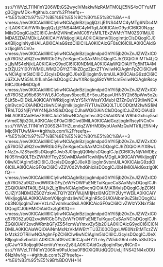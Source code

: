 ss://YWVzLTI1Ni1nY206WEtGS2wyclVMaklwNzRAMTM0LjE5NS4xOTYuMTg3OjgwMDk=#github.com%2Ffreefq+-+%E5%8C%97%E7%BE%8E%E5%9C%B0%E5%8C%BA++4
vmess://ew0KICAidiI6ICIyIiwNCiAgInBzIjogIjQzLjE1NS44MC4yMTg6NDc4MzIiLA0KICAiYWRkIjogIjQzLjE1NS44MC4yMTgiLA0KICAicG9ydCI6ICI0NzgzMiIsDQogICJpZCI6ICJmM2ViNmEwMC05YzM1LTExZWMtYTM0ZS01MjU0MDA5ZDA1MDkiLA0KICAiYWlkIjogIjAiLA0KICAibmV0IjogImtjcCIsDQogICJ0eXBlIjogInNydHAiLA0KICAiaG9zdCI6ICIiLA0KICAicGF0aCI6ICIiLA0KICAidGxzIjogIiINCn0=
vmess://ew0KICAidiI6ICIyIiwNCiAgInBzIjogImdpdGh1Yi5jb20vZnJlZWZxIC0g576O5Zu9Q2xvdWRGbGFyZeiKgueCuSAxMiIsDQogICJhZGQiOiAiMTk4LjQxLjIyMS4xNjkiLA0KICAicG9ydCI6ICI0NDMiLA0KICAiaWQiOiAiYTg5MTA4MzEtZjU2Yi00YWM0LWM2OGYtZTRkZDgzZjcxZTYwIiwNCiAgImFpZCI6ICIwIiwNCiAgIm5ldCI6ICJ3cyIsDQogICJ0eXBlIjogIm5vbmUiLA0KICAiaG9zdCI6ICJ6ZXJvMS5hLXl1Lnh5eiIsDQogICJwYXRoIjogIi9zYWt1cmEvIiwNCiAgInRscyI6ICJ0bHMiDQp9
vmess://ew0KICAidiI6ICIyIiwNCiAgInBzIjogImdpdGh1Yi5jb20vZnJlZWZxIC0g576O5Zu95b635YWL6JCo5pav5bee6L6+5ouJ5pavUHN5Y2h65pWw5o2u5Lit5b+DIDkiLA0KICAiYWRkIjogInVzYS1kYWxsYXMubHZ1ZnQuY29tIiwNCiAgInBvcnQiOiAiNDQzIiwNCiAgImlkIjogImFiYTUwZGQ0LTU0ODQtM2IwNS1iMTRhLTQ2NjFjYWY4NjJkNSIsDQogICJhaWQiOiAiNCIsDQogICJuZXQiOiAid3MiLA0KICAidHlwZSI6ICJub25lIiwNCiAgImhvc3QiOiAidXNhLWRhbGxhcy5sdnVmdC5jb20iLA0KICAicGF0aCI6ICIvd3MiLA0KICAidGxzIjogInRscyINCn0=
ss://YWVzLTI1Ni1nY206S2l4THZLendqZWtHMDBybUAxMzQuMTk1LjE5Ni4yMjc6NTUwMA==#github.com%2Ffreefq+-+%E5%8C%97%E7%BE%8E%E5%9C%B0%E5%8C%BA++3
vmess://ew0KICAidiI6ICIyIiwNCiAgInBzIjogImdpdGh1Yi5jb20vZnJlZWZxIC0g576O5Zu9Q2xvdWRGbGFyZeiKgueCuSAxMCIsDQogICJhZGQiOiAiYXBwLnNzZnJlZS5ydSIsDQogICJwb3J0IjogIjQ0MyIsDQogICJpZCI6ICIyNjVkMDEzNi05YmQ0LTExZWMtYTcyZS0wMDAwMTcwMjIwMDgiLA0KICAiYWlkIjogIjY0IiwNCiAgIm5ldCI6ICJ3cyIsDQogICJ0eXBlIjogIm5vbmUiLA0KICAiaG9zdCI6ICIiLA0KICAicGF0aCI6ICIvZ2V0d2VhdGhlciIsDQogICJ0bHMiOiAidGxzIg0KfQ==
vmess://ew0KICAidiI6ICIyIiwNCiAgInBzIjogImdpdGh1Yi5jb20vZnJlZWZxIC0g576O5Zu9Q2xvdWRGbGFyZeWFrOWPuENETuiKgueCuSAxMyIsDQogICJhZGQiOiAiMTA0LjE4Ljk2Ljg1IiwNCiAgInBvcnQiOiAiMjA1MyIsDQogICJpZCI6ICJiZjY3NDM3ZS02YzkwLTQ1Y2EtYWJjMi1jNzI0MGE1Y2UyYWEiLA0KICAiYWlkIjogIjAiLA0KICAibmV0IjogIndzIiwNCiAgInR5cGUiOiAibm9uZSIsDQogICJob3N0IjogImZveHVzLmZvdmkudGsiLA0KICAicGF0aCI6ICIvZWlzYXNxYSIsDQogICJ0bHMiOiAidGxzIg0KfQ==
vmess://ew0KICAidiI6ICIyIiwNCiAgInBzIjogImdpdGh1Yi5jb20vZnJlZWZxIC0g576O5Zu9Q2xvdWRGbGFyZeWFrOWPuENETuiKgueCuSAxNCIsDQogICJhZGQiOiAiY2xvdWRmbGFyZS54cmVuYmxvZy5jb20iLA0KICAicG9ydCI6ICI0NDMiLA0KICAiaWQiOiAiNmMxNzVkMWEtYTU3Zi00ODgxLWE0NzEtMTczZWIxMzk2OTRiIiwNCiAgImFpZCI6ICIwIiwNCiAgIm5ldCI6ICJ3cyIsDQogICJ0eXBlIjogIm5vbmUiLA0KICAiaG9zdCI6ICJpcHY2LnhyZW5ibG9nLmNvbSIsDQogICJwYXRoIjogIi94cmVuYmxvZy8iLA0KICAidGxzIjogInRscyINCn0=
ss://YWVzLTI1Ni1nY206Rm9PaUdsa0FBOXlQRUdQQDUxLjI1NS42Ni4xODU6NzMwNg==#github.com%2Ffreefq+-+%E6%B3%95%E5%9B%BDOVH+14
